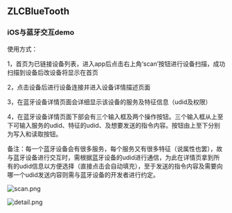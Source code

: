 ## ZLCBlueTooth

### iOS与蓝牙交互demo


使用方式：   

1，首页为已链接设备列表，进入app后点击右上角‘scan’按钮进行设备扫描，成功扫描到设备后改设备将显示在首页   

2，点击设备后进行设备连接并进入设备详情描述页面   

3，在蓝牙设备详情页面会详细显示该设备的服务及特征信息（udid及权限）   

4，在蓝牙设备详情页面下部会有三个输入框及两个操作按钮。三个输入框从上至下可输入服务的udid、特征的udid、及想要发送的指令内容。按钮由上至下分别为写入和读取按钮。   

备注：每一个蓝牙设备会有很多服务，每个服务又有很多特征（说属性也罢），故与蓝牙设备进行交互时，需根据蓝牙设备的udid进行通信，为此在详情页拿到所有的udid信息以方便选择（直接点击会自动填充），至于发送的指令内容及需要向哪一个udid发送内容则需与蓝牙设备的开发者进行约定。   

![scan.png](http://upload-images.jianshu.io/upload_images/2312430-796c833c1566d2e4.png?imageMogr2/auto-orient/strip%7CimageView2/2/w/1240)

![detail.png](http://upload-images.jianshu.io/upload_images/2312430-b8f78d4fe29befa1.png?imageMogr2/auto-orient/strip%7CimageView2/2/w/1240)

